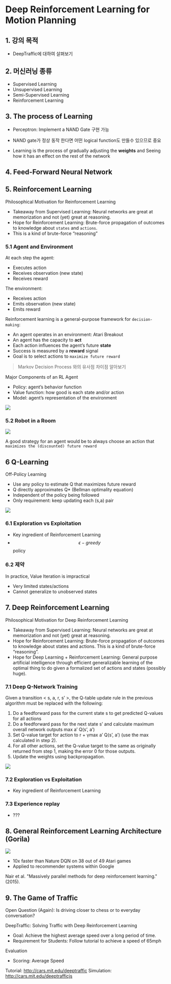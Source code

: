 # Deep Reinforcement Learning for Motion Planning

## 1. 강의 목적 
* DeepTraffic에 대하여 살펴보기

## 2. 머신러닝 종류 
* Supervised Learning
* Unsupervised Learning
* Semi-Supervised Learning
* Reinforcement Learning

## 3. The process of Learning
* Perceptron: Implement a NAND Gate 구현 가능 
 * NAND gate가 정상 동작 한다면 어떤 logical function도 만들수 있으므로 중요 

* Learning is the process of gradually adjusting the __weights__ and Seeing how it has an effect on the rest of the network

## 4. Feed-Forward Neural Network

## 5. Reinforcement Learning
Philosophical Motivation for Reinforcement Learning
* Takeaway from Supervised Learning: Neural networks are great at memorization and not (yet)
great at reasoning.
* Hope for Reinforcement Learning: Brute-force propagation of outcomes to knowledge about `states` and `actions`. 
 * This is a kind of brute-force “reasoning”

### 5.1 Agent and Environment
At each step the agent:
* Executes action
* Receives observation (new state)
* Receives reward

The environment:
- Receives action
- Emits observation (new state)
- Emits reward

Reinforcement learning is a general-purpose framework for `decision-making`:
- An agent operates in an environment: Atari Breakout
- An agent has the capacity to __act__
- Each action influences the agent’s future __state__
- Success is measured by a __reward__ signal
- Goal is to select actions to `maximize future reward`

> Markov Decision Process 와의 유사점 차이점 알아보기 

Major Components of an RL Agent
- Policy: agent’s behavior function
- Value function: how good is each state and/or action
- Model: agent’s representation of the environment

![](/assets/14-09-36.png)

### 5.2 Robot in a Room 
![](/assets/14-14-10.png)


A good strategy for an agent would be to always choose an action that `maximizes the (discounted) future reward`

## 6 Q-Learning 
Off-Policy Learning 
- Use any policy to estimate Q that maximizes future reward
- Q directly approximates Q* (Bellman optimality equation)
- Independent of the policy being followed
- Only requirement: keep updating each (s,a) pair

![](/assets/14-21-12.png)

### 6.1 Exploration vs Exploitation
* Key ingredient of Reinforcement Learning
* $$ \epsilon -greedy$$ policy

### 6.2 제약 
In practice, Value Iteration is impractical
- Very limited states/actions
- Cannot generalize to unobserved states



## 7. Deep Reinforcement Learning 
Philosophical Motivation for Deep Reinforcement Learning
- Takeaway from Supervised Learning: Neural networks are great at memorization and not (yet) great at reasoning.
- Hope for Reinforcement Learning: Brute-force propagation of outcomes to knowledge about
states and actions. This is a kind of brute-force “reasoning”.
- Hope for Deep Learning + Reinforcement Learning: General purpose artificial intelligence through efficient generalizable learning of the optimal thing to do given a formalized set of actions and states (possibly huge).

### 7.1 Deep Q-Network Training
Given a transition < s, a, r, s’ >, the Q-table update rule in the previous algorithm must be replaced with the
following:
1. Do a feedforward pass for the current state s to get predicted Q-values for all actions
2. Do a feedforward pass for the next state s’ and calculate maximum overall network outputs max a’ Q(s’, a’)
3. Set Q-value target for action to r + γmax a’ Q(s’, a’) (use the max calculated in step 2).
4. For all other actions, set the Q-value target to the same as originally returned from step 1, making the error 0 for those outputs.
5. Update the weights using backpropagation.

![](/assets/14-53-40.png)

### 7.2 Exploration vs Exploitation
- Key ingredient of Reinforcement Learning

### 7.3 Experience replay
- ??? 

## 8. General Reinforcement Learning Architecture (Gorila)
![](/assets/GO.png)
- 10x faster than Nature DQN on 38 out of 49 Atari games
- Applied to recommender systems within Google

Nair et al. "Massively parallel methods for deep reinforcement learning." (2015).

## 9. The Game of Traffic
Open Question (Again): Is driving closer to chess or to everyday conversation?

DeepTraffic: Solving Traffic with Deep Reinforcement Learning
- Goal: Achieve the highest average speed over a long period of time.
- Requirement for Students: Follow tutorial to achieve a speed of 65mph

Evaluation
- Scoring: Average Speed


Tutorial: http://cars.mit.edu/deeptraffic
Simulation: http://cars.mit.edu/deeptrafficjs